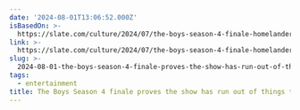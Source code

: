 ```yaml
---
date: '2024-08-01T13:06:52.000Z'
isBasedOn: >-
  https://slate.com/culture/2024/07/the-boys-season-4-finale-homelander-neuman-trump.html?utm_source=pocket_shared
link: >-
  https://slate.com/culture/2024/07/the-boys-season-4-finale-homelander-neuman-trump.html?utm_source=pocket_shared
slug: >-
  2024-08-01-the-boys-season-4-finale-proves-the-show-has-run-out-of-things-to-say
tags:
  - entertainment
title: The Boys Season 4 finale proves the show has run out of things to say.
---
```

 
